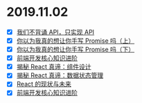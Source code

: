 # 2019.11.02
- [x] [我们不背诵 API，只实现 API](https://gitbook.cn/gitchat/column/5c91c813968b1d64b1e08fde/topic/5c99c8d6ccb24267c1d01dab)
- [x] [你以为我真的想让你手写 Promise 吗（上）](https://gitbook.cn/gitchat/column/5c91c813968b1d64b1e08fde/topic/5cbbe876bbbba80861a35bf4)
- [x] [你以为我真的想让你手写 Promise 吗（下）](https://gitbook.cn/gitchat/column/5c91c813968b1d64b1e08fde/topic/5cbbe946bbbba80861a35bfc)
- [x] [前端开发核心知识进阶](https://gitbook.cn/gitchat/column/5c91c813968b1d64b1e08fde/topic/5cbbef7cbbbba80861a35c23)
- [x] [揭秘 React 真谛：组件设计](https://gitbook.cn/gitchat/column/5c91c813968b1d64b1e08fde/topic/5cbbeff4bbbba80861a35c2a)
- [x] [揭秘 React 真谛：数据状态管理](https://gitbook.cn/gitchat/column/5c91c813968b1d64b1e08fde/topic/5cbbf009bbbba80861a35c2b)
- [x] [React 的现状与未来](https://gitbook.cn/gitchat/column/5c91c813968b1d64b1e08fde/topic/5cbbf035bbbba80861a35c2c)
- [x] [前端开发核心知识进阶](https://gitbook.cn/gitchat/column/5c91c813968b1d64b1e08fde/topic/5cbbf09fbbbba80861a35c34)